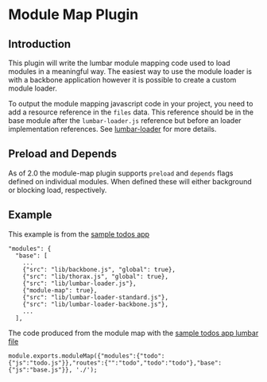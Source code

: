 # Module Map Plugin #

## Introduction ##

This plugin will write the lumbar module mapping code used to load modules in a
meaningful way.  The easiest way to use the module loader is with a backbone
application however it is possible to create a custom module loader.

To output the module mapping javascript code in your project, you need to add a
resource reference in the `files` data.  This reference should be in the base
module after the `lumbar-loader.js` reference but before an loader implementation
references.  See [lumbar-loader](https://github.com/walmartlabs/lumbar-loader) for more details.

## Preload and Depends ##

As of 2.0 the module-map plugin supports `preload` and `depends` flags defined on individual modules. When defined these will either background or blocking load, respectively.

## Example ##

This example is from the [sample todos app](https://github.com/walmartlabs/thorax-todos)

    "modules": {
      "base": [
        ...
        {"src": "lib/backbone.js", "global": true},
        {"src": "lib/thorax.js", "global": true},
        {"src": "lib/lumbar-loader.js"},
        {"module-map": true},
        {"src": "lib/lumbar-loader-standard.js"},
        {"src": "lib/lumbar-loader-backbone.js"},
        ...
      ],

The code produced from the module map with the [sample todos app lumbar file](https://github.com/walmartlabs/thorax-todos/blob/master/lumbar.json)

    module.exports.moduleMap({"modules":{"todo":{"js":"todo.js"}},"routes":{"":"todo","todo":"todo"},"base":{"js":"base.js"}}, './');
